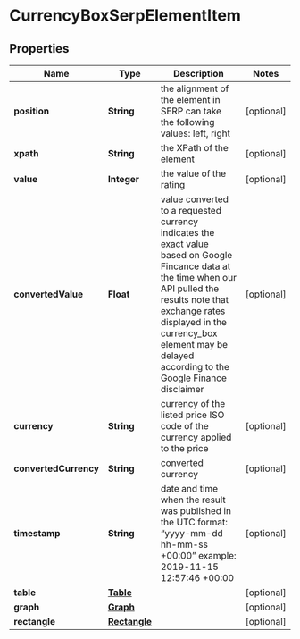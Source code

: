 

# CurrencyBoxSerpElementItem


## Properties

| Name | Type | Description | Notes |
|------------ | ------------- | ------------- | -------------|
|**position** | **String** | the alignment of the element in SERP can take the following values: left, right |  [optional] |
|**xpath** | **String** | the XPath of the element |  [optional] |
|**value** | **Integer** | the value of the rating |  [optional] |
|**convertedValue** | **Float** | value converted to a requested currency indicates the exact value based on Google Fincance data at the time when our API pulled the results note that exchange rates displayed in the currency_box element may be delayed according to the Google Finance disclaimer |  [optional] |
|**currency** | **String** | currency of the listed price ISO code of the currency applied to the price |  [optional] |
|**convertedCurrency** | **String** | converted currency |  [optional] |
|**timestamp** | **String** | date and time when the result was published in the UTC format: “yyyy-mm-dd hh-mm-ss +00:00” example: 2019-11-15 12:57:46 +00:00 |  [optional] |
|**table** | [**Table**](Table.md) |  |  [optional] |
|**graph** | [**Graph**](Graph.md) |  |  [optional] |
|**rectangle** | [**Rectangle**](Rectangle.md) |  |  [optional] |



